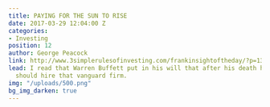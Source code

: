 ```yaml
---
title: PAYING FOR THE SUN TO RISE
date: 2017-03-29 12:04:00 Z
categories:
- Investing
position: 12
author: George Peacock
link: http://www.3simplerulesofinvesting.com/frankinsightoftheday/?p=1327
lead: I read that Warren Buffett put in his will that after his death his trustees
  should hire that vanguard firm.
img: "/uploads/500.png"
bg_img_darken: true
---
```


